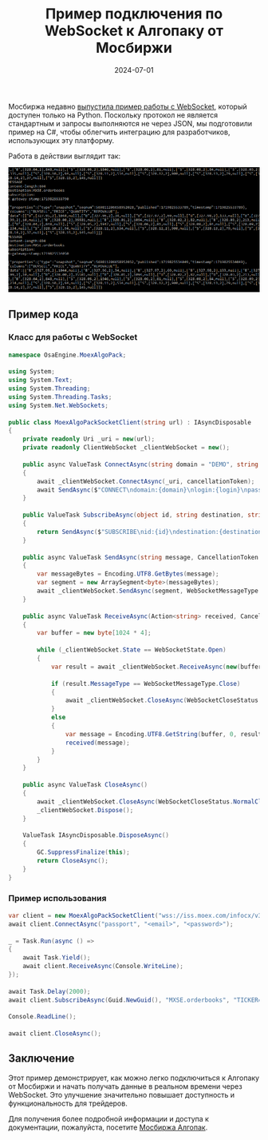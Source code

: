 ﻿---
layout: post
title: "Пример подключения по WebSocket к Алгопаку от Мосбиржи"
description: "Пример кода для подключения по WebSocket к Алгопаку от Московской биржи, демонстрирующий упрощение доступа и функциональности для трейдеров."
date: 2024-07-01
image: /assets/images/moex_algopack.png
tags: [MOEX, AlgoPack, WebSocket, C#]
---

Мосбиржа недавно [выпустила пример работы с WebSocket](moex-algopack-websockets.html), который доступен только на Python. Поскольку протокол не является стандартным и запросы выполняются не через JSON, мы подготовили пример на C#, чтобы облегчить интеграцию для разработчиков, использующих эту платформу.

Работа в действии выглядит так:

![MOEX AlgoPack websockets](/assets/images/blog/algopack_websocket_csharp.png)

## Пример кода

### Класс для работы с WebSocket

```csharp
namespace OsaEngine.MoexAlgoPack;

using System;
using System.Text;
using System.Threading;
using System.Threading.Tasks;
using System.Net.WebSockets;

public class MoexAlgoPackSocketClient(string url) : IAsyncDisposable
{
    private readonly Uri _uri = new(url);
    private readonly ClientWebSocket _clientWebSocket = new();

    public async ValueTask ConnectAsync(string domain = "DEMO", string login = "guest", string passcode = "guest", CancellationToken cancellationToken = default)
    {
        await _clientWebSocket.ConnectAsync(_uri, cancellationToken);
        await SendAsync($"CONNECT\ndomain:{domain}\nlogin:{login}\npasscode:{passcode}\n\n\0", cancellationToken);
    }

    public ValueTask SubscribeAsync(object id, string destination, string selector, CancellationToken cancellationToken = default)
    {
        return SendAsync($"SUBSCRIBE\nid:{id}\ndestination:{destination}\nselector:{selector}\n\n\0", cancellationToken);
    }

    public async ValueTask SendAsync(string message, CancellationToken cancellationToken = default)
    {
        var messageBytes = Encoding.UTF8.GetBytes(message);
        var segment = new ArraySegment<byte>(messageBytes);
        await _clientWebSocket.SendAsync(segment, WebSocketMessageType.Text, true, cancellationToken);
    }

    public async ValueTask ReceiveAsync(Action<string> received, CancellationToken cancellationToken = default)
    {
        var buffer = new byte[1024 * 4];

        while (_clientWebSocket.State == WebSocketState.Open)
        {
            var result = await _clientWebSocket.ReceiveAsync(new(buffer), cancellationToken);

            if (result.MessageType == WebSocketMessageType.Close)
            {
                await _clientWebSocket.CloseAsync(WebSocketCloseStatus.NormalClosure, string.Empty, default);
            }
            else
            {
                var message = Encoding.UTF8.GetString(buffer, 0, result.Count);
                received(message);
            }
        }
    }

    public async ValueTask CloseAsync()
    {
        await _clientWebSocket.CloseAsync(WebSocketCloseStatus.NormalClosure, "Closing", default);
        _clientWebSocket.Dispose();
    }

    ValueTask IAsyncDisposable.DisposeAsync()
    {
        GC.SuppressFinalize(this);
        return CloseAsync();
    }
}
```

### Пример использования

```csharp
var client = new MoexAlgoPackSocketClient("wss://iss.moex.com/infocx/v3/websocket");
await client.ConnectAsync("passport", "<email>", "<password>");

_ = Task.Run(async () =>
{
    await Task.Yield();
    await client.ReceiveAsync(Console.WriteLine);
});

await Task.Delay(2000);
await client.SubscribeAsync(Guid.NewGuid(), "MXSE.orderbooks", "TICKER=\"MXSE.TQBR.SBER\"");

Console.ReadLine();

await client.CloseAsync();
```

## Заключение

Этот пример демонстрирует, как можно легко подключиться к Алгопаку от Мосбиржи и начать получать данные в реальном времени через WebSocket. Это улучшение значительно повышает доступность и функциональность для трейдеров.

Для получения более подробной информации и доступа к документации, пожалуйста, посетите [Мосбиржа Алгопак](https://moexalgo.github.io/api/websocket/).